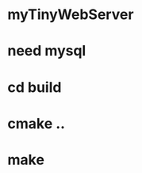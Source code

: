 # myTinyWebServer
# need mysql

<!-- // 建立yourdb库
create database webServerDB;

// 创建user表
USE webServerDB;
CREATE TABLE user(
    username char(50) NULL,
    passwd char(50) NULL
)ENGINE=InnoDB;

// 添加数据
INSERT INTO user(username, passwd) VALUES('name', 'passwd'); -->

# cd build
# cmake ..
# make
